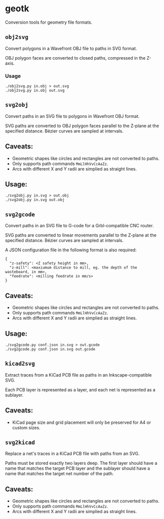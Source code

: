 # geotk

Conversion tools for geometry file formats.


## `obj2svg`

Convert polygons in a Wavefront OBJ file to paths in SVG format.

OBJ polygon faces are converted to closed paths, compressed in the Z-axis.


### Usage

    ./obj2svg.py in.obj > out.svg
    ./obj2svg.py in.obj out.svg


## `svg2obj`

Convert paths in an SVG file to polygons in Wavefront OBJ format.

SVG paths are converted to OBJ polygon faces parallel to the Z-plane at the specified distance. Bézier curves are sampled at intervals.


## Caveats:

-   Geometric shapes like circles and rectangles are not converted to paths.
-   Only supports path commands `MmLlHhVvCcAaZz`.
-   Arcs with different X and Y radii are simplied as straight lines.


## Usage:
    
    ./svg2obj.py in.svg > out.obj
    ./svg2obj.py in.svg out.obj


## `svg2gcode`

Convert paths in an SVG file to G-code for a Grbl-compatible CNC router.

SVG paths are converted to linear movements parallel to the Z-plane at the specified distance. Bézier curves are sampled at intervals.

A JSON configuration file in the following format is also required:

```
{
  "z-safety": <Z safety height in mm>,
  "z-mill": <maxiumum distance to mill, eg. the depth of the wasteboard, in mm>,
  "feedrate": <milling feedrate in mm/s>
}
```


## Caveats:

-   Geometric shapes like circles and rectangles are not converted to paths.
-   Only supports path commands `MmLlHhVvCcAaZz`.
-   Arcs with different X and Y radii are simplied as straight lines.


## Usage:
    
    ./svg2gcode.py conf.json in.svg > out.gcode
    ./svg2gcode.py conf.json in.svg out.gcode


## `kicad2svg`

Extract traces from a KiCad PCB file as paths in an Inkscape-compatible SVG.

Each PCB layer is represented as a layer, and each net is represented as a sublayer.


## Caveats:

-   KiCad page size and grid placement will only be preserved for A4 or custom sizes.


## `svg2kicad`

Replace a net's traces in a KiCad PCB file with paths from an SVG.

Paths must be stored exactly two layers deep. The first layer should have a name that matches the target PCB layer and the sublayer should have a name that matches the target net number of the path.


## Caveats:

-   Geometric shapes like circles and rectangles are not converted to paths.
-   Only supports path commands `MmLlHhVvCcAaZz`.
-   Arcs with different X and Y radii are simplied as straight lines.





